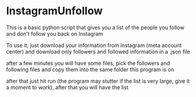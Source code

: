 # InstagramUnfollow
This is a basic python script that gives you a list of the people you follow and don't follow you back on Instagram

To use it, just download your information from instagram (meta account center) and download only followers and followed information in a .json file

after a few minutes you will have some files, pick the followers and following files and copy them into the same folder this program is on 

after that just hit run (the program may stutter if the list is very large, give it a moment to work), after that you will have the list 
